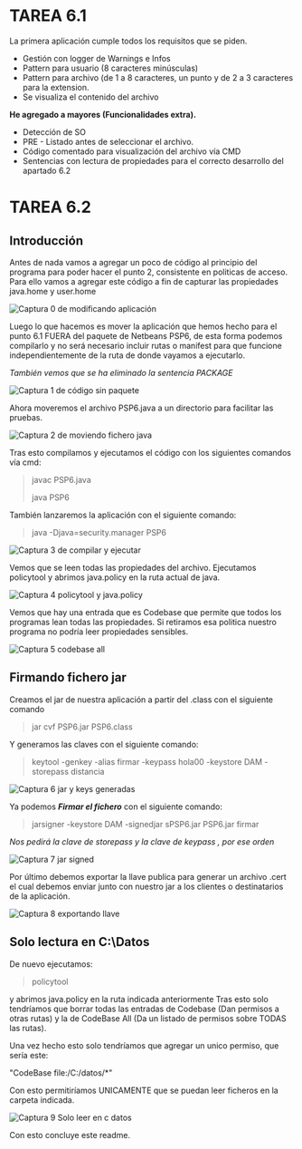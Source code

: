 # TAREA 6.1 #

La primera aplicación cumple todos los requisitos que se piden. 

- Gestión con logger de Warnings e Infos
- Pattern para usuario (8 caracteres minúsculas)
- Pattern para archivo (de 1 a 8 caracteres, un punto y de 2 a 3 caracteres para la extension.
- Se visualiza el contenido del archivo

**He agregado a mayores (Funcionalidades extra).**

- Detección de SO
- PRE - Listado antes de seleccionar el archivo.
- Código comentado para visualización del archivo vía CMD
- Sentencias con lectura de propiedades para el correcto desarrollo del apartado 6.2


# TAREA 6.2 #

## Introducción ##

Antes de nada vamos a agregar un poco de código al principio del programa para poder hacer el punto 2, consistente en politicas de acceso. Para ello vamos a agregar este código a fin de capturar las propiedades java.home y user.home

![Captura 0 de modificando aplicación](https://github.com/arkaland/PSP6/blob/master/imagenes/0_Agregando%20codigo%20para%20politicas.JPG)

Luego lo que hacemos es mover la aplicación que hemos hecho para el punto 6.1 FUERA del paquete de Netbeans PSP6, de esta forma podemos compilarlo y no será necesario incluir rutas o manifest para que funcione independientemente de la ruta de donde vayamos a ejecutarlo.

*También vemos que se ha eliminado la sentencia PACKAGE*

![Captura 1 de código sin paquete](https://github.com/arkaland/PSP6/blob/master/imagenes/1_Codigo%20sin%20paquete.JPG)


Ahora moveremos el archivo PSP6.java a un directorio para facilitar las pruebas.

![Captura 2 de moviendo fichero java](https://github.com/arkaland/PSP6/blob/master/imagenes/2_Moviendo%20fichero%20java.JPG)

Tras esto compilamos y ejecutamos el código con los siguientes comandos vía cmd:
> javac PSP6.java
>  
> java PSP6

También lanzaremos la aplicación con el siguiente comando:
> java -Djava=security.manager PSP6

![Captura 3 de compilar y ejecutar](https://github.com/arkaland/PSP6/blob/master/imagenes/3_Compilar%20y%20ejecutar.JPG)

Vemos que se leen todas las propiedades del archivo. Ejecutamos policytool y abrimos java.policy en la ruta actual de java.


![Captura 4 policytool y java.policy](https://github.com/arkaland/PSP6/blob/master/imagenes/4_policytool%20y%20java.policy.JPG)

Vemos que hay una entrada que es Codebase <All> que permite que todos los programas lean todas las propiedades. Si retiramos esa politica nuestro programa no podría leer propiedades sensibles.

![Captura 5 codebase all](https://github.com/arkaland/PSP6/blob/master/imagenes/5_Captura%20codebase%20all.JPG)




## Firmando fichero jar ##

Creamos el jar de nuestra aplicación a partir del .class con el siguiente comando

> jar cvf PSP6.jar PSP6.class

Y generamos las claves con el siguiente comando:

> keytool -genkey -alias firmar -keypass hola00 -keystore DAM -storepass distancia

![Captura 6 jar y keys generadas](https://github.com/arkaland/PSP6/blob/master/imagenes/6_jar%20y%20generar%20keys.JPG)


Ya podemos ***Firmar el fichero*** con el siguiente comando:

> jarsigner -keystore DAM -signedjar sPSP6.jar PSP6.jar firmar

*Nos pedirá la clave de storepass y la clave de keypass , por ese orden*

![Captura 7 jar signed](https://github.com/arkaland/PSP6/blob/master/imagenes/7_JAR%20signed.JPG)

Por último debemos exportar la llave publica para generar un archivo .cert el cual debemos enviar junto con nuestro jar a los clientes o destinatarios de la aplicación.

![Captura 8 exportando llave](https://github.com/arkaland/PSP6/blob/master/imagenes/8_Exportar%20llave%20publica.JPG)


## Solo lectura en C:\Datos ##

De nuevo ejecutamos: 

> policytool

y abrimos java.policy en la ruta indicada anteriormente
Tras esto solo tendríamos que borrar todas las entradas de Codebase (Dan permisos a otras rutas) y la de CodeBase All (Da un listado de permisos sobre TODAS las rutas).

Una vez hecho esto solo tendríamos que agregar un unico permiso, que sería este:

"CodeBase file:/C:/datos/*"

Con esto permitiríamos UNICAMENTE que se puedan leer ficheros en la carpeta indicada.

![Captura 9 Solo leer en c datos](https://github.com/arkaland/PSP6/blob/master/imagenes/9_Exportar%20llave%20publica.JPG)

Con esto concluye este readme. 
